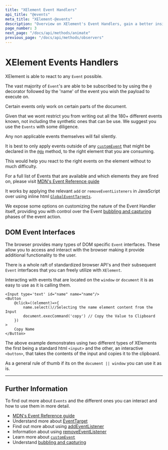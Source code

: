 ```yaml
---
title: "XElement Event Handlers"
api_title: "@events"
meta_title: "XElement-@events"
description: "Overview on XElement's Event Handlers, gain a better insight on how XElement lets you use any* Event behaviors that you wish your XElement to react to" 
page_number: 3
next_page: "/docs/api/methods/animate"
previous_page: "/docs/api/methods/observers"
---
```


# XElement Events Handlers

XElement is able to react to any `Event` possible.

The vast majority of `Event`'s are able to be subscribed to by using the `@` decorator followed by the 'name' of the event you wish the payload to execute on.

Certain events only work on certain parts of the document.

Given that we wont restrict you from writing out all the 180+ different events known, not including the synthetic ones that can be use. We suggest you use the `Events` with some diligence.

Any non applicable events themselves will fail silently.

It is best to only apply events outside of any [`customEvent`](https://developer.mozilla.org/en-US/docs/Web/Events/Creating_and_triggering_events) that might be declared in the [`@do`](/docs/api/methods/do) method, to the right element that you are consuming.

This would help you react to the right events on the element without to much difficulty.

For a full list of Events that are available and which elements they are fired on, please visit [MDN's Event Reference guide](https://developer.mozilla.org/en-US/docs/Web/Events)

It works by applying the relevant `add` or `removeEventListeners` in JavaScript over using inline html [`GlobalEventTargets`](https://developer.mozilla.org/en-US/docs/Web/API/GlobalEventHandlers).

We expose some options on customizing the nature of the Event Handler itself, providing you with control over the Event [bubbling and capturing](https://developer.mozilla.org/en-US/docs/Learn/JavaScript/Building_blocks/Events#event_bubbling_and_capture) phases of the event action.


## DOM Event Interfaces

The browser provides many types of DOM specific `Event` interfaces. These allow you to access and interact with the browser making it provide additional functionality to the user.

There is a whole raft of standardized browser API's and their subsequent `Event` interfaces that you can freely utilize with `XElement`.

Interacting with events that are located on the `window` or `document` it is as easy to use as it is calling them.

```astro
<Input type='text' id="name" name="name"/>
<Button
    @click=((element)=>{
        name.select()//Selecting the name element content from the Input
        document.execCommand('copy') // Copy the Value to Clipboard
    })    
>
    Copy Name
</Button>
```

The above example demonstrates using two different types of XElements the first being a standard html `<input>` and the other, an interactive `<button>`, that takes the contents of the input and copies it to the clipboard.

As a general rule of thumb if its on the `document || window` you can use it as is.

------

## Further Information

To find out more about `Events` and the different ones you can interact and how to use them in more detail.

- [MDN's Event Reference guide](https://developer.mozilla.org/en-US/docs/Web/Events)
- Understand more about [EventTarget](https://developer.mozilla.org/en-US/docs/Web/API/EventTarget)
- Find out more about using [addEventListener](https://developer.mozilla.org/en-US/docs/Web/API/EventTarget/addEventListener)
- Information about using [removeEventListener](https://developer.mozilla.org/en-US/docs/Web/API/EventTarget/removeEventListener)
- Learn more about [`customEvent`](https://developer.mozilla.org/en-US/docs/Web/Events/Creating_and_triggering_events)
- Understand [bubbling and capturing](https://developer.mozilla.org/en-US/docs/Learn/JavaScript/Building_blocks/Events#event_bubbling_and_capture)